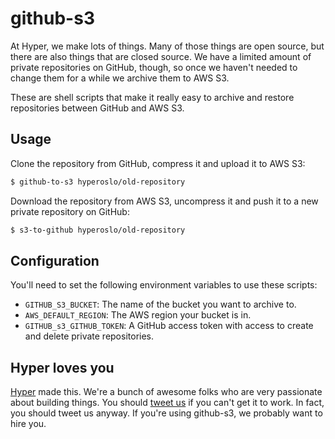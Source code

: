 # github-s3

At Hyper, we make lots of things. Many of those things are open source, but
there are also things that are closed source. We have a limited amount of private
repositories on GitHub, though, so once we haven't needed to change them for a
while we archive them to AWS S3.

These are shell scripts that make it really easy to archive and restore repositories
between GitHub and AWS S3.

## Usage

Clone the repository from GitHub, compress it and upload it to AWS S3:

```zsh
$ github-to-s3 hyperoslo/old-repository
```

Download the repository from AWS S3, uncompress it and push it to a new private
repository on GitHub:

```zsh
$ s3-to-github hyperoslo/old-repository
```

## Configuration

You'll need to set the following environment variables to use these scripts:

* `GITHUB_S3_BUCKET`: The name of the bucket you want to archive to.
* `AWS_DEFAULT_REGION`: The AWS region your bucket is in.
* `GITHUB_s3_GITHUB_TOKEN`: A GitHub access token with access to create and
  delete private repositories.

## Hyper loves you

[Hyper] made this. We're a bunch of awesome folks who are very passionate about
building things. You should [tweet us](http://twitter.com/hyperoslo) if you
can't get it to work. In fact, you should tweet us anyway. If you're using
github-s3, we probably want to hire you.

[Hyper]: https://github.com/hyperoslo
